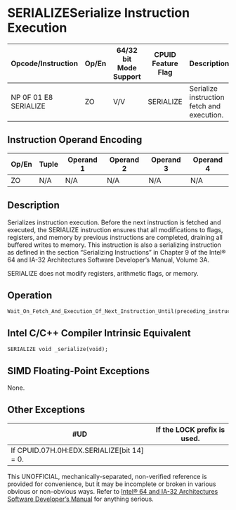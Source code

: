# SERIALIZE**Serialize Instruction Execution**

| Opcode/Instruction    | Op/En | 64/32 bit Mode Support | CPUID Feature Flag | Description                                |
| --------------------- | ----- | ---------------------- | ------------------ | ------------------------------------------ |
| NP 0F 01 E8 SERIALIZE | ZO    | V/V                    | SERIALIZE          | Serialize instruction fetch and execution. |

## Instruction Operand Encoding

| Op/En | Tuple | Operand 1 | Operand 2 | Operand 3 | Operand 4 |
| ----- | ----- | --------- | --------- | --------- | --------- |
| ZO    | N/A   | N/A       | N/A       | N/A       | N/A       |

## Description

Serializes instruction execution. Before the next instruction is fetched and executed, the SERIALIZE instruction ensures that all modifications to flags, registers, and memory by previous instructions are completed, draining all buffered writes to memory. This instruction is also a serializing instruction as defined in the section “Serializing Instructions” in Chapter 9 of the Intel® 64 and IA-32 Architectures Software Developer’s Manual, Volume 3A.

SERIALIZE does not modify registers, arithmetic flags, or memory.

## Operation

```
Wait_On_Fetch_And_Execution_Of_Next_Instruction_Until(preceding_instructions_complete_and_preceding_stores_globally_visible);

```

## Intel C/C++ Compiler Intrinsic Equivalent

```
SERIALIZE void _serialize(void);

```

## SIMD Floating-Point Exceptions

None.

## Other Exceptions

| #​​​UD                                     | If the LOCK prefix is used. |
| ------------------------------------------ | --------------------------- |
| If CPUID.07H.0H:EDX.SERIALIZE[bit 14] = 0. |

This UNOFFICIAL, mechanically-separated, non-verified reference is provided for convenience, but it may be
incomplete or broken in various obvious or non-obvious
ways. Refer to [Intel® 64 and IA-32 Architectures Software Developer’s Manual](https://software.intel.com/en-us/download/intel-64-and-ia-32-architectures-sdm-combined-volumes-1-2a-2b-2c-2d-3a-3b-3c-3d-and-4) for anything serious.
